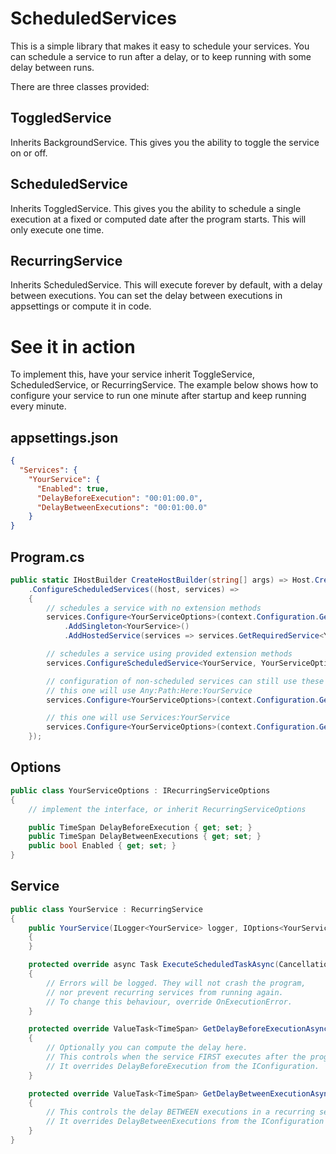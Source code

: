 # ScheduledServices
This is a simple library that makes it easy to schedule your services.
You can schedule a service to run after a delay, or to keep running with some delay between runs.

There are three classes provided:
## ToggledService
Inherits BackgroundService. This gives you the ability to toggle the service on or off.

## ScheduledService
Inherits ToggledService. This gives you the ability to schedule a single execution at a fixed or computed date after the program starts. This will only execute one time.

## RecurringService
Inherits ScheduledService. This will execute forever by default, with a delay between executions. You can set the delay between executions in appsettings or compute it in code.

# See it in action
To implement this, have your service inherit ToggleService, ScheduledService, or RecurringService.
The example below shows how to configure your service to run one minute after startup and keep running every minute.

## appsettings.json
```json
{
  "Services": {
    "YourService": {
      "Enabled": true,
      "DelayBeforeExecution": "00:01:00.0",
      "DelayBetweenExecutions": "00:01:00.0"
    }
}
```

## Program.cs
```cs
public static IHostBuilder CreateHostBuilder(string[] args) => Host.CreateDefaultBuilder(args)
    .ConfigureScheduledServices((host, services) =>
    {
        // schedules a service with no extension methods
        services.Configure<YourServiceOptions>(context.Configuration.GetRequiredSection($"Services:{typeof(YourService).Name}"));
            .AddSingleton<YourService>()
            .AddHostedService(services => services.GetRequiredService<YourService>());

        // schedules a service using provided extension methods
        services.ConfigureScheduledService<YourService, YourServiceOptions>().AddHostedSingleton<YourService>();

        // configuration of non-scheduled services can still use these extension methods
        // this one will use Any:Path:Here:YourService
        services.Configure<YourServiceOptions>(context.Configuration.GetCustomSection<YourService>("Any:Path:Here:"));

        // this one will use Services:YourService
        services.Configure<YourServiceOptions>(context.Configuration.GetServicesSection<YourService>());
    });
```

## Options
```cs
public class YourServiceOptions : IRecurringServiceOptions
{
    // implement the interface, or inherit RecurringServiceOptions

    public TimeSpan DelayBeforeExecution { get; set; }
    public TimeSpan DelayBetweenExecutions { get; set; }
    public bool Enabled { get; set; }
}
```

## Service
```cs
public class YourService : RecurringService
{
    public YourService(ILogger<YourService> logger, IOptions<YourServiceOptions> options) : base(logger, options)
    {
    }

    protected override async Task ExecuteScheduledTaskAsync(CancellationToken cancellationToken)
    {
        // Errors will be logged. They will not crash the program, 
        // nor prevent recurring services from running again.
        // To change this behaviour, override OnExecutionError.
    }

    protected override ValueTask<TimeSpan> GetDelayBeforeExecutionAsync(CancellationToken cancellationToken)
    {
        // Optionally you can compute the delay here.
        // This controls when the service FIRST executes after the program starts.
        // It overrides DelayBeforeExecution from the IConfiguration.
    }

    protected override ValueTask<TimeSpan> GetDelayBetweenExecutionAsync(CancellationToken cancellationToken)
    {
        // This controls the delay BETWEEN executions in a recurring service.
        // It overrides DelayBetweenExecutions from the IConfiguration
    }
}
```